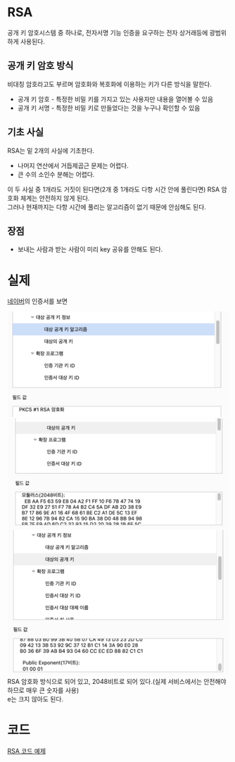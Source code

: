 
# RSA
공개 키 암호시스템 중 하나로, 전자서명 기능 인증을 요구하는 전자 상거래등에 광범위하게 사용된다.

## 공개 키 암호 방식
비대칭 암호라고도 부르며 암호화와 복호화에 이용하는 키가 다른 방식을 말한다.
- 공개 키 암호 - 특정한 비밀 키를 가지고 있는 사용자만 내용을 열어볼 수 있음
- 공개 키 서명 - 특정한 비밀 키로 만들었다는 것을 누구나 확인할 수 있음

## 기초 사실
RSA는 밑 2개의 사실에 기초한다.
- 나머지 연산에서 거듭제곱근 문제는 어렵다.
- 큰 수의 소인수 분해는 어렵다.   

이 두 사실 중 1개라도 거짓이 된다면(2개 중 1개라도 다항 시간 안에 풀린다면) RSA 암호화 체계는 안전하지 않게 된다.   
그러나 현재까지는 다항 시간에 풀리는 알고리즘이 없기 때문에 안심해도 된다.

## 장점
- 보내는 사람과 받는 사람이 미리 key 공유를 안해도 된다.

# 실제
[네이버](www.naver.com)의 인증서를 보면

![Alt text](image.png)
![Alt text](image-1.png)
![Alt text](image-2.png)
RSA 암호화 방식으로 되어 있고, 2048비트로 되어 있다.(실제 서비스에서는 안전해야 하므로 매우 큰 숫자를 사용)   
e는 크지 않아도 된다.

# 코드
[RSA 코드 예제](https://github.com/wonu606/TIL/blob/main/others/RSA/RSA.py)

